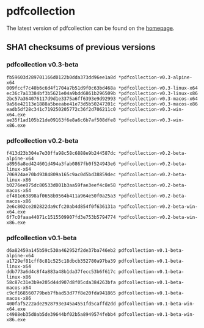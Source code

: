 # pdfcollection
The latest version of pdfcollection can be found on the [homepage](/docs/pdfcollection).

## SHA1 checksums of previous versions

### pdfcollection v0.3-beta
    fb59603d289701166d0122b0dda373dd96ee1a8d *pdfcollection-v0.3-alpine-x64
    009fccf7c40b6c6d4f1704a7b51d9f0c63bd468a *pdfcollection-v0.3-linux-x64
    ec36c7a13384bf3b5621e04a9bdd6861b296509b *pdfcollection-v0.3-linux-x86
    2bc57a364076117d9d1e3375a6ff6393e9d92993 *pdfcollection-v0.3-macos-x64
    9a56e42113e1888a5beeabe41e73d5b50247201c *pdfcollection-v0.3-macos-x86
    eadb5df28c341c719250205772c36f2d706211c0 *pdfcollection-v0.3-win-x64.exe
    ae35f1ad105b21de09163f6e8a6c6b7af508dfe8 *pdfcollection-v0.3-win-x86.exe

### pdfcollection v0.2-beta
    f413d23b304e7e30ffa98c58c6888e9b244587dc *pdfcollection-v0.2-beta-alpine-x64
    a8956a8ed424601d494a3fab0867fb0f524943e6 *pdfcollection-v0.2-beta-linux-x64
    706924ae70bd9384809a165c9ac0d5bd38859dec *pdfcollection-v0.2-beta-linux-x86
    b0276ee075dc80533d001b3aa59fae3eef4c8e58 *pdfcollection-v0.2-beta-macos-x64
    ef481e63898af0658b9564b411a964e50f0a25a3 *pdfcollection-v0.2-beta-macos-x86
    2e6c802ce202822da9cfc20ab4d854f0f636131a *pdfcollection-v0.2-beta-win-x64.exe
    6f7c0faaa44071c1515509907fd3e753b5794774 *pdfcollection-v0.2-beta-win-x86.exe

### pdfcollection v0.1-beta
    d6a82459a145b59c530a462952f2de37ba746eb2 pdfcollection-v0.1-beta-alpine-x64
    a1729ef81cff8c81c525c18dbcb352780a97ba39 pdfcollection-v0.1-beta-linux-x64
    ddb773a6d4c8f4a883a48b1da37fecc53b6f617c pdfcollection-v0.1-beta-linux-x86
    58c87c31e3b9e205d44d907d8f05cda384263bfa pdfcollection-v0.1-beta-macos-x64
    c9cf168560779beb7fbad53d77f8e20fda941865 pdfcollection-v0.1-beta-macos-x86
    400faf5222ade2928793e345a4551fd5caffd2dd pdfcollection-v0.1-beta-win-x64.exe
    c4988eb35d0ab5de39644bf02b5a8949574febb4 pdfcollection-v0.1-beta-win-x86.exe
